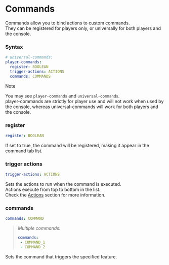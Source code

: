 # Commands
Commands allow you to bind actions to custom commands.
<br>They can be registered for players only, or universally for both players and the console.

### Syntax
```yaml
# universal-commands:
player-commands:
  register: BOOLEAN
  trigger-actions: ACTIONS
  commands: COMMANDS
```
> [!NOTE]
> You may see `player-commands` and `universal-commands`.  
> player-commands are strictly for player use and will not work when used by the console, whereas universal-commands will work for both players and the console.

### register
```yaml
register: BOOLEAN
```
If set to true, the command will be registered, making it appear in the command tab list.

### trigger actions
```yaml
trigger-actions: ACTIONS
```
Sets the actions to run when the command is executed.
<br>Actions execute from top to bottom in the list.
<br>Check the [Actions](actions.md) section for more information.

### commands
```yaml
commands: COMMAND
```
> *Multiple commands:*  
> ```yaml
> commands:
>  - COMMAND_1
>  - COMMAND_2
> ```
Sets the command that triggers the specified feature.





